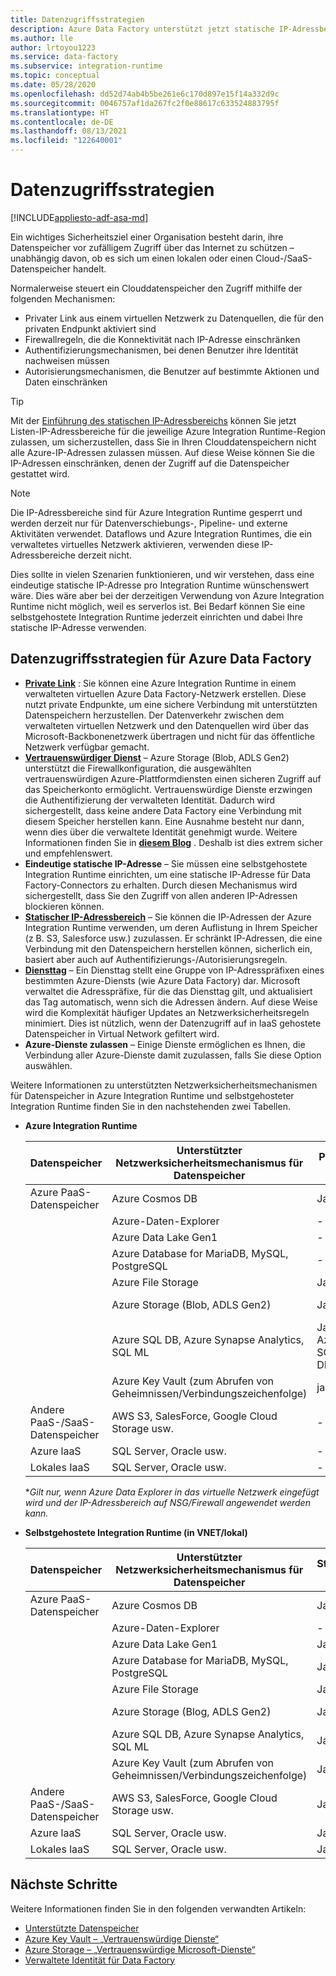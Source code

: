 ```yaml
---
title: Datenzugriffsstrategien
description: Azure Data Factory unterstützt jetzt statische IP-Adressbereiche.
ms.author: lle
author: lrtoyou1223
ms.service: data-factory
ms.subservice: integration-runtime
ms.topic: conceptual
ms.date: 05/28/2020
ms.openlocfilehash: dd52d74ab4b5be261e6c170d897e15f14a332d9c
ms.sourcegitcommit: 0046757af1da267fc2f0e88617c633524883795f
ms.translationtype: HT
ms.contentlocale: de-DE
ms.lasthandoff: 08/13/2021
ms.locfileid: "122640001"
---
```

# <a name="data-access-strategies"></a>Datenzugriffsstrategien

[!INCLUDE[appliesto-adf-asa-md](includes/appliesto-adf-asa-md.md)]

Ein wichtiges Sicherheitsziel einer Organisation besteht darin, ihre Datenspeicher vor zufälligem Zugriff über das Internet zu schützen – unabhängig davon, ob es sich um einen lokalen oder einen Cloud-/SaaS-Datenspeicher handelt. 

Normalerweise steuert ein Clouddatenspeicher den Zugriff mithilfe der folgenden Mechanismen:
* Privater Link aus einem virtuellen Netzwerk zu Datenquellen, die für den privaten Endpunkt aktiviert sind
* Firewallregeln, die die Konnektivität nach IP-Adresse einschränken
* Authentifizierungsmechanismen, bei denen Benutzer ihre Identität nachweisen müssen
* Autorisierungsmechanismen, die Benutzer auf bestimmte Aktionen und Daten einschränken

> [!TIP]
> Mit der [Einführung des statischen IP-Adressbereichs](./azure-integration-runtime-ip-addresses.md) können Sie jetzt Listen-IP-Adressbereiche für die jeweilige Azure Integration Runtime-Region zulassen, um sicherzustellen, dass Sie in Ihren Clouddatenspeichern nicht alle Azure-IP-Adressen zulassen müssen. Auf diese Weise können Sie die IP-Adressen einschränken, denen der Zugriff auf die Datenspeicher gestattet wird.

> [!NOTE] 
> Die IP-Adressbereiche sind für Azure Integration Runtime gesperrt und werden derzeit nur für Datenverschiebungs-, Pipeline- und externe Aktivitäten verwendet. Dataflows und Azure Integration Runtimes, die ein verwaltetes virtuelles Netzwerk aktivieren, verwenden diese IP-Adressbereiche derzeit nicht. 

Dies sollte in vielen Szenarien funktionieren, und wir verstehen, dass eine eindeutige statische IP-Adresse pro Integration Runtime wünschenswert wäre. Dies wäre aber bei der derzeitigen Verwendung von Azure Integration Runtime nicht möglich, weil es serverlos ist. Bei Bedarf können Sie eine selbstgehostete Integration Runtime jederzeit einrichten und dabei Ihre statische IP-Adresse verwenden. 

## <a name="data-access-strategies-through-azure-data-factory"></a>Datenzugriffsstrategien für Azure Data Factory

* **[Private Link](../private-link/private-link-overview.md)** : Sie können eine Azure Integration Runtime in einem verwalteten virtuellen Azure Data Factory-Netzwerk erstellen. Diese nutzt private Endpunkte, um eine sichere Verbindung mit unterstützten Datenspeichern herzustellen. Der Datenverkehr zwischen dem verwalteten virtuellen Netzwerk und den Datenquellen wird über das Microsoft-Backbonenetzwerk übertragen und nicht für das öffentliche Netzwerk verfügbar gemacht.
* **[Vertrauenswürdiger Dienst](../storage/common/storage-network-security.md#exceptions)** – Azure Storage (Blob, ADLS Gen2) unterstützt die Firewallkonfiguration, die ausgewählten vertrauenswürdigen Azure-Plattformdiensten einen sicheren Zugriff auf das Speicherkonto ermöglicht. Vertrauenswürdige Dienste erzwingen die Authentifizierung der verwalteten Identität. Dadurch wird sichergestellt, dass keine andere Data Factory eine Verbindung mit diesem Speicher herstellen kann. Eine Ausnahme besteht nur dann, wenn dies über die verwaltete Identität genehmigt wurde. Weitere Informationen finden Sie in **[diesem Blog](https://techcommunity.microsoft.com/t5/azure-data-factory/data-factory-is-now-a-trusted-service-in-azure-storage-and-azure/ba-p/964993)** . Deshalb ist dies extrem sicher und empfehlenswert. 
* **Eindeutige statische IP-Adresse** – Sie müssen eine selbstgehostete Integration Runtime einrichten, um eine statische IP-Adresse für Data Factory-Connectors zu erhalten. Durch diesen Mechanismus wird sichergestellt, dass Sie den Zugriff von allen anderen IP-Adressen blockieren können. 
* **[Statischer IP-Adressbereich](./azure-integration-runtime-ip-addresses.md)** – Sie können die IP-Adressen der Azure Integration Runtime verwenden, um deren Auflistung in Ihrem Speicher (z B. S3, Salesforce usw.) zuzulassen. Er schränkt IP-Adressen, die eine Verbindung mit den Datenspeichern herstellen können, sicherlich ein, basiert aber auch auf Authentifizierungs-/Autorisierungsregeln.
* **[Diensttag](../virtual-network/service-tags-overview.md)** – Ein Diensttag stellt eine Gruppe von IP-Adresspräfixen eines bestimmten Azure-Diensts (wie Azure Data Factory) dar. Microsoft verwaltet die Adresspräfixe, für die das Diensttag gilt, und aktualisiert das Tag automatisch, wenn sich die Adressen ändern. Auf diese Weise wird die Komplexität häufiger Updates an Netzwerksicherheitsregeln minimiert. Dies ist nützlich, wenn der Datenzugriff auf in IaaS gehostete Datenspeicher in Virtual Network gefiltert wird.
* **Azure-Dienste zulassen** – Einige Dienste ermöglichen es Ihnen, die Verbindung aller Azure-Dienste damit zuzulassen, falls Sie diese Option auswählen. 

Weitere Informationen zu unterstützten Netzwerksicherheitsmechanismen für Datenspeicher in Azure Integration Runtime und selbstgehosteter Integration Runtime finden Sie in den nachstehenden zwei Tabellen.  
* **Azure Integration Runtime**

    | Datenspeicher                  | Unterstützter Netzwerksicherheitsmechanismus für Datenspeicher | Private Link     | Vertrauenswürdiger Dienst     | Statischer IP-Adressbereich | Diensttags | Azure-Dienste zulassen |
    |------------------------------|-------------------------------------------------------------|---------------------|-----------------|--------------|----------------------|-----------------|
    | Azure PaaS-Datenspeicher       | Azure Cosmos DB                                     | Ja              | -                   | Ja             | -            | Ja                  |
    |                              | Azure-Daten-Explorer                                 | -                | -                   | Ja*            | Ja*         | -                    |
    |                              | Azure Data Lake Gen1                                | -                | -                   | Ja             | -            | Ja                  |
    |                              | Azure Database for MariaDB, MySQL, PostgreSQL       | -                | -                   | Ja             | -            | Ja                  |
    |                              | Azure File Storage                                  | Ja              | -                   | Ja             | -            | .                    |
    |                              | Azure Storage (Blob, ADLS Gen2)                     | Ja              | Ja (nur MSI-Authentifizierung) | Ja             | -            | .                    |
    |                              | Azure SQL DB, Azure Synapse Analytics, SQL ML  | Ja (nur Azure SQL DB/DW)        | -                   | Ja             | -            | Ja                  |
    |                              | Azure Key Vault (zum Abrufen von Geheimnissen/Verbindungszeichenfolge) | ja      | Ja                 | Ja             | -            | -                    |
    | Andere PaaS-/SaaS-Datenspeicher | AWS S3, SalesForce, Google Cloud Storage usw.    | -                | -                   | Ja             | -            | -                    |
    | Azure laaS                   | SQL Server, Oracle usw.                          | -                | -                   | Ja             | Ja          | -                    |
    | Lokales IaaS              | SQL Server, Oracle usw.                          | -                | -                   | Ja             | -            | -                    |
    
    **Gilt nur, wenn Azure Data Explorer in das virtuelle Netzwerk eingefügt wird und der IP-Adressbereich auf NSG/Firewall angewendet werden kann.* 

* **Selbstgehostete Integration Runtime (in VNET/lokal)**
    
    | Datenspeicher                  | Unterstützter Netzwerksicherheitsmechanismus für Datenspeicher         | Statische IP | Vertrauenswürdige Dienste  |
    |--------------------------------|---------------------------------------------------------------|-----------|---------------------|
    | Azure PaaS-Datenspeicher       | Azure Cosmos DB                                               | Ja       | -                   |
    |                                | Azure-Daten-Explorer                                           | -         | -                   |
    |                                | Azure Data Lake Gen1                                          | Ja       | -                   |
    |                                | Azure Database for MariaDB, MySQL, PostgreSQL               | Ja       | -                   |
    |                                | Azure File Storage                                            | Ja       | -                   |
    |                                | Azure Storage (Blog, ADLS Gen2)                             | Ja       | Ja (nur MSI-Authentifizierung) |
    |                                | Azure SQL DB, Azure Synapse Analytics, SQL ML          | Ja       | -                   |
    |                                | Azure Key Vault (zum Abrufen von Geheimnissen/Verbindungszeichenfolge) | Ja       | Ja                 |
    | Andere PaaS-/SaaS-Datenspeicher | AWS S3, SalesForce, Google Cloud Storage usw.              | Ja       | -                   |
    | Azure laaS                     | SQL Server, Oracle usw.                                  | Ja       | -                   |
    | Lokales laaS              | SQL Server, Oracle usw.                                  | Ja       | -                   |    

## <a name="next-steps"></a>Nächste Schritte

Weitere Informationen finden Sie in den folgenden verwandten Artikeln:
* [Unterstützte Datenspeicher](./copy-activity-overview.md#supported-data-stores-and-formats)
* [Azure Key Vault – „Vertrauenswürdige Dienste“](../key-vault/general/overview-vnet-service-endpoints.md#trusted-services)
* [Azure Storage – „Vertrauenswürdige Microsoft-Dienste“](../storage/common/storage-network-security.md#trusted-microsoft-services)
* [Verwaltete Identität für Data Factory](./data-factory-service-identity.md)